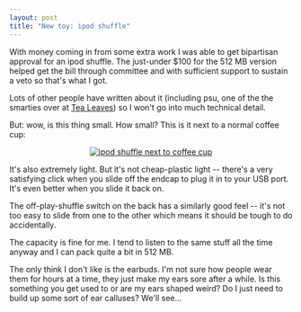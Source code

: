```yaml
---
layout: post
title: "New toy: ipod shuffle"
---
```




With money coming in from some extra work I was able to get bipartisan approval for an ipod shuffle. The just-under $100 for the 512 MB version helped get the bill through committee and with sufficient support to sustain a veto so that's what I got.

<p>Lots of other people have written about it (including psu, one of the the smarties over at <a href="http://www.tgr.com/weblog/archives/000299.html">Tea Leaves</a>) so I won't go into much technical detail.</p>

<p>But: wow, is this thing small. How small? This is it next to a normal coffee cup:</p>

<p align="center"><a href="http://www.cwinters.com/images/blog/shuffle_next_to_cup.jpg"><img src="http://www.cwinters.com/images/blog/shuffle_next_to_cup_thumb.jpg" alt="ipod shuffle next to coffee cup" border="0" /></a></p>

<p>It's also extremely light. But it's not cheap-plastic light -- there's a very satisfying click when you slide off the endcap to plug it in to your USB port. It's even better when you slide it back on.</p>

<p>The off-play-shuffle switch on the back has a similarly good feel -- it's not too easy to slide from one to the other which means it should be tough to do accidentally.</p>

<p>The capacity is fine for me. I tend to listen to the same stuff all the time anyway and I can pack quite a bit in 512 MB. </p>

<p>The only think I don't like is the earbuds. I'm not sure how people wear them for hours at a time, they just make my ears sore after a while. Is this something you get used to or are my ears shaped weird? Do I just need to build up some sort of ear calluses? We'll see...</p>


